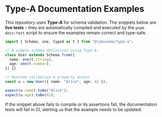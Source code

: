 # Type-A Documentation Examples

This repository uses **Type-A** for schema validation. The snippets below are **live tests** – they are automatically compiled and executed by the `pnpm docs:test` script to ensure the examples remain correct and type-safe.

```typescript test
import { Schema, one, typed as t } from "@rybosome/type-a";

// A simple schema definition using Type-A.
class User extends Schema.from({
  name: one(t.string),
  age: one(t.number),
}) {}

// Runtime validation & property access
const u = new User({ name: "Alice", age: 42 });

expect(u.name).toBe("Alice");
expect(u.age).toBe(42);
```

If the snippet above fails to compile or its assertions fail, the documentation
tests will fail in CI, alerting us that the example needs to be updated.
